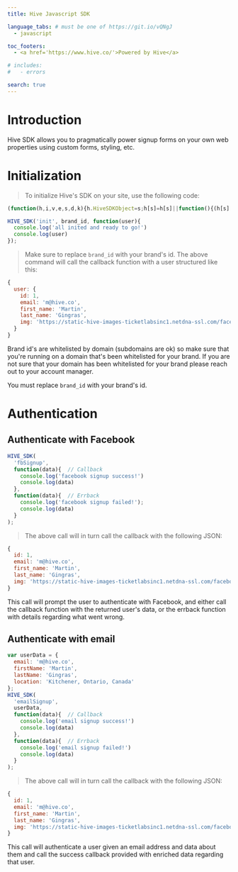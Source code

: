 ```yaml
---
title: Hive Javascript SDK

language_tabs: # must be one of https://git.io/vQNgJ
  - javascript

toc_footers:
  - <a href='https://www.hive.co/'>Powered by Hive</a>

# includes:
#   - errors

search: true
---
```


# Introduction

Hive SDK allows you to pragmatically power signup forms on your own web properties using custom forms, styling, etc.

# Initialization

> To initialize Hive's SDK on your site, use the following code:

```javascript
(function(h,i,v,e,s,d,k){h.HiveSDKObject=s;h[s]=h[s]||function(){(h[s].q=h[s].q||[]).push(arguments)},d=i.createElement(v),k=i.getElementsByTagName(v)[0];d.async=1;d.src=e;k.parentNode.insertBefore(d,k)})(window,document,'script','https://www.hive.co/jssdk/load/','HIVE_SDK')

HIVE_SDK('init', brand_id, function(user){
  console.log('all inited and ready to go!')
  console.log(user)
});

```

> Make sure to replace `brand_id` with your brand's id. The above command will call the callback function with a user structured like this:

```js
{
  user: {
    id: 1,
    email: 'm@hive.co',
    first_name: 'Martin',
    last_name: 'Gingras',
    img: 'https://static-hive-images-ticketlabsinc1.netdna-ssl.com/facebook/c_fill,g_faces,h_150,q_30,w_150/502428349.jpg'
  }
}
```

Brand id's are whitelisted by domain (subdomains are ok) so make sure that you're running on a domain that's been whitelisted for your brand. If you are not sure that your domain has been whitelisted for your brand please reach out to your account manager.

<aside class='notice'>
You must replace <code>brand_id</code> with your brand's id.
</aside>

# Authentication

## Authenticate with Facebook

```javascript
HIVE_SDK(
  'fbSignup',
  function(data){  // Callback
    console.log('facebook signup success!')
    console.log(data)
  },
  function(data){  // Errback
    console.log('facebook signup failed!');
    console.log(data)
  }
);

```

> The above call will in turn call the callback with the following JSON:

```js
{
  id: 1,
  email: 'm@hive.co',
  first_name: 'Martin',
  last_name: 'Gingras',
  img: 'https://static-hive-images-ticketlabsinc1.netdna-ssl.com/facebook/c_fill,g_faces,h_150,q_30,w_150/502428349.jpg'
}
```


This call will prompt the user to authenticate with Facebook, and either call the callback function with the returned user's data, or the errback function with details regarding what went wrong.


## Authenticate with email

```javascript
var userData = {
  email: 'm@hive.co',
  firstName: 'Martin',
  lastName: 'Gingras',
  location: 'Kitchener, Ontario, Canada'
};
HIVE_SDK(
  'emailSignup',
  userData,
  function(data){  // Callback
    console.log('email signup success!')
    console.log(data)
  },
  function(data){  // Errback
    console.log('email signup failed!')
    console.log(data)
  }
);
```

> The above call will in turn call the callback with the following JSON:

```js
{
  id: 1,
  email: 'm@hive.co',
  first_name: 'Martin',
  last_name: 'Gingras',
  img: 'https://static-hive-images-ticketlabsinc1.netdna-ssl.com/facebook/c_fill,g_faces,h_150,q_30,w_150/502428349.jpg'
}
```


This call will authenticate a user given an email address and data about them and call the success callback provided with enriched data regarding that user.

